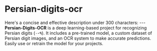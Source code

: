 # Persian-digits-ocr
Here's a concise and effective description under 300 characters:  ---  **Persian-Digits-OCR** is a deep learning-based project for recognizing Persian digits (۰-۹). It includes a pre-trained model, a custom dataset of Persian digit images, and an OCR system to make accurate predictions. Easily use or retrain the model for your projects.
